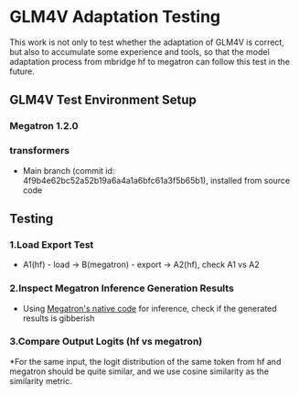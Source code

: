 # GLM4V Adaptation Testing
This work is not only to test whether the adaptation of GLM4V is correct, but also to accumulate some experience and tools, so that the model adaptation process from mbridge hf to megatron can follow this test in the future.
## GLM4V Test Environment Setup
### Megatron 1.2.0
### transformers 
* Main branch (commit id: 4f9b4e62bc52a52b19a6a4a1a6bfc61a3f5b65b1), installed from source code
## Testing
### 1.Load Export Test
* A1(hf) - load -> B(megatron) - export -> A2(hf), check A1 vs A2
### 2.Inspect Megatron Inference Generation Results
* Using [Megatron's native code](https://github.com/NVIDIA/Megatron-LM/tree/core_r0.12.0/examples/inference) for inference, check if the generated results is gibberish
### 3.Compare Output Logits (hf vs megatron)
*For the same input, the logit distribution of the same token from hf and megatron should be quite similar, and we use cosine similarity as the similarity metric.

